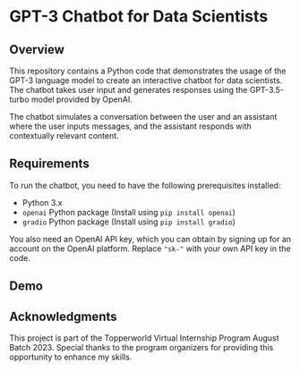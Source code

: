 # GPT-3 Chatbot for Data Scientists

## Overview

This repository contains a Python code that demonstrates the usage of the GPT-3 language model to create an interactive chatbot for data scientists. The chatbot takes user input and generates responses using the GPT-3.5-turbo model provided by OpenAI.

The chatbot simulates a conversation between the user and an assistant where the user inputs messages, and the assistant responds with contextually relevant content.

## Requirements

To run the chatbot, you need to have the following prerequisites installed:

- Python 3.x
- `openai` Python package (Install using `pip install openai`)
- `gradio` Python package (Install using `pip install gradio`)

You also need an OpenAI API key, which you can obtain by signing up for an account on the OpenAI platform. Replace `"sk-"` with your own API key in the code.

## Demo



## Acknowledgments
This project is part of the Topperworld Virtual Internship Program August Batch 2023. Special thanks to the program organizers for providing this opportunity to enhance my skills.
